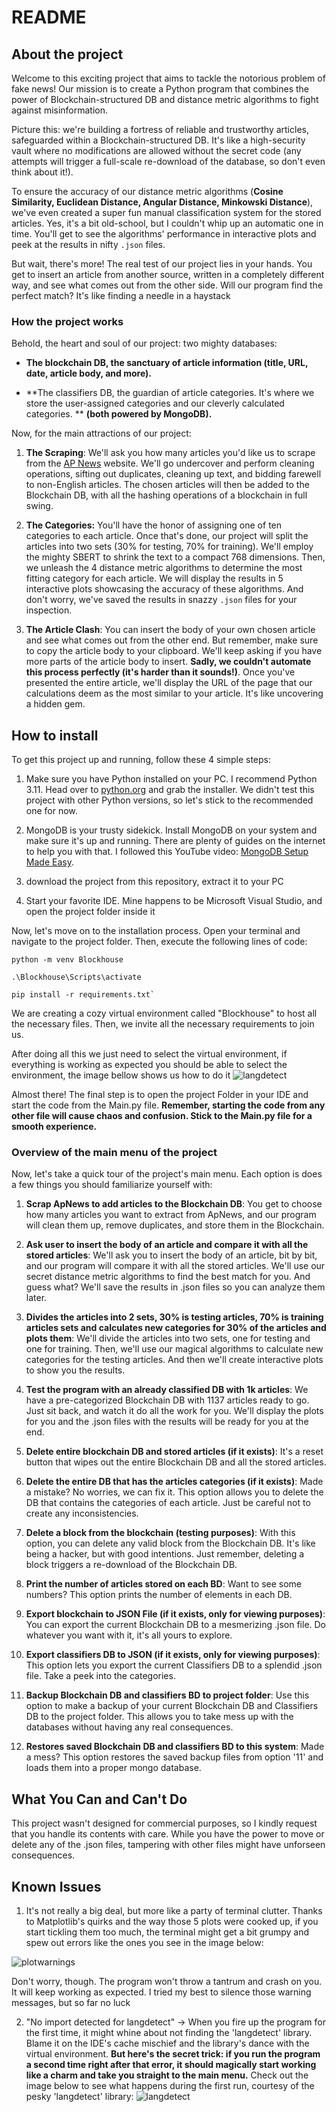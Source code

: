 # README

## About the project

Welcome to this exciting project that aims to tackle the notorious problem of fake news! Our mission is to create a Python program that combines the power of Blockchain-structured DB and distance metric algorithms to fight against misinformation.

Picture this: we're building a fortress of reliable and trustworthy articles, safeguarded within a Blockchain-structured DB. It's like a high-security vault where no modifications are allowed without the secret code (any attempts will trigger a full-scale re-download of the database, so don't even think about it!).

To ensure the accuracy of our distance metric algorithms (**Cosine Similarity, Euclidean Distance, Angular Distance, Minkowski Distance**), we've even created a super fun manual classification system for the stored articles. Yes, it's a bit old-school, but I couldn't whip up an automatic one in time. You'll get to see the algorithms' performance in interactive plots and peek at the results in nifty `.json` files.

But wait, there's more! The real test of our project lies in your hands. You get to insert an article from another source, written in a completely different way, and see what comes out from the other side. Will our program find the perfect match? It's like finding a needle in a haystack

### How the project works

Behold, the heart and soul of our project: two mighty databases:

-  **The blockchain DB, the sanctuary of article information (title, URL, date, article body, and more).**

-  **The classifiers DB, the guardian of article categories. It's where we store the user-assigned categories and our cleverly calculated categories. **
**(both powered by MongoDB).**

Now, for the main attractions of our project:

1.  **The Scraping**: We'll ask you how many articles you'd like us to scrape from the [AP News](https://apnews.com/) website. We'll go undercover and perform cleaning operations, sifting out duplicates, cleaning up text, and bidding farewell to non-English articles. The chosen articles will then be added to the Blockchain DB, with all the hashing operations of a blockchain in full swing.
2.  **The Categories:** You'll have the honor of assigning one of ten categories to each article. Once that's done, our project will split the articles into two sets (30% for testing, 70% for training). We'll employ the mighty SBERT to shrink the text to a compact 768 dimensions. Then, we unleash the 4 distance metric algorithms to determine the most fitting category for each article. We will display the results in 5 interactive plots showcasing the accuracy of these algorithms. And don't worry, we've saved the results in snazzy `.json` files for your inspection.

3.  **The Article Clash**: You can insert the body of your own chosen article and see what comes out from the other end. But remember, make sure to copy the article body to your clipboard. We'll keep asking if you have more parts of the article body to insert. **Sadly, we couldn't automate this process perfectly (it's harder than it sounds!)**. Once you've presented the entire article, we'll display the URL of the page that our calculations deem as the most similar to your article. It's like uncovering a hidden gem.

## **How to install**

To get this project up and running, follow these 4 simple steps:

1. Make sure you have Python installed on your PC. I recommend Python 3.11. Head over to [python.org](https://www.python.org/downloads/release/python-3110/) and grab the installer. We didn't test this project with other Python versions, so let's stick to the recommended one for now.

2. MongoDB is your trusty sidekick. Install MongoDB on your system and make sure it's up and running. There are plenty of guides on the internet to help you with that. I followed this YouTube video: [MongoDB Setup Made Easy](https://www.youtube.com/watch?v=gB6WLkSrtJk).

3. download the project from this repository, extract it to your PC

4. Start your favorite IDE. Mine happens to be Microsoft Visual Studio,  and open the project folder inside it

Now, let's move on to the installation process. Open your terminal and navigate to the project folder. Then, execute the following lines of code:

```
python -m venv Blockhouse

.\Blockhouse\Scripts\activate

pip install -r requirements.txt`
```
We are creating a cozy virtual environment called "Blockhouse" to host all the necessary files. Then, we invite all the necessary requirements to join us.

After doing all this we just need to select the virtual environment, if everything is working as expected you should be able to select the environment, the image bellow shows us how to do it
![langdetect](https://github.com/FilipeCacho/BlockchainNLP/blob/main/readME%20images/virtualenv.png)


Almost there! The final step is to open the project Folder in your IDE and start the code from the Main.py file. **Remember, starting the code from any other file will cause chaos and confusion. Stick to the Main.py file for a smooth experience.**

### Overview of the main menu of the project

Now, let's take a quick tour of the project's main menu. Each option is does a few things you should familiarize yourself with:

1.  **Scrap ApNews to add articles to the Blockchain DB**: You get to choose how many articles you want to extract from ApNews, and our program will clean them up, remove duplicates, and store them in the Blockchain.

2.  **Ask user to insert the body of an article and compare it with all the stored articles**: We'll ask you to insert the body of an article, bit by bit, and our program will compare it with all the stored articles. We'll use our secret distance metric algorithms to find the best match for you. And guess what? We'll save the results in .json files so you can analyze them later.

3.  **Divides the articles into 2 sets, 30% is testing articles, 70% is training articles sets and calculates new categories for 30% of the articles and plots them**: We'll divide the articles into two sets, one for testing and one for training. Then, we'll use our magical algorithms to calculate new categories for the testing articles. And then we'll create interactive plots to show you the results.

4.  **Test the program with an already classified DB with 1k articles**: We have a pre-categorized Blockchain DB with 1137 articles ready to go. Just sit back, and watch it do all the work for you. We'll display the plots for you and the .json files with the results will be ready for you at the end.

5.  **Delete entire blockchain DB and stored articles (if it exists)**:  It's a reset button that wipes out the entire Blockchain DB and all the stored articles.

6.  **Delete the entire DB that has the articles categories (if it exists)**: Made a mistake? No worries, we can fix it. This option allows you to delete the DB that contains the categories of each article. Just be careful not to create any inconsistencies.

7.  **Delete a block from the blockchain (testing purposes)**: With this option, you can delete any valid block from the Blockchain DB. It's like being a hacker, but with good intentions. Just remember, deleting a block triggers a re-download of the Blockchain DB.

8.  **Print the number of articles stored on each BD**: Want to see some numbers? This option prints the number of elements in each DB.

9.  **Export blockchain to JSON File (if it exists, only for viewing purposes)**: You can export the current Blockchain DB to a mesmerizing .json file. Do whatever you want with it, it's all yours to explore.

10.  **Export classifiers DB to JSON (if it exists, only for viewing purposes)**: This option lets you export the current Classifiers DB to a splendid .json file. Take a peek into the categories.

11.  **Backup Blockchain DB and classifiers BD to project folder**: Use this option to make a backup of your current Blockchain DB and Classifiers DB to the project folder. This allows you to take mess up with the databases without having any real consequences.

12.  **Restores saved Blockchain DB and classifiers BD to this system**: Made a mess? This option restores the saved backup files from option '11' and loads them into a proper mongo database.

## What You Can and Can't Do
This project wasn't designed for commercial purposes, so I kindly request that you handle its contents with care. While you have the power to move or delete any of the .json files, tampering with other files might have unforseen consequences.

## Known Issues
1. It's not really a big deal, but more like a party of terminal clutter. Thanks to Matplotlib's quirks and the way those 5 plots were cooked up, if you start tickling them too much, the terminal might get a bit grumpy and spew out errors like the ones you see in the image below:

![plotwarnings](https://github.com/FilipeCacho/BlockchainNLP/blob/main/readME%20images/plotwarnings.png)

Don't worry, though. The program won't throw a tantrum and crash on you. It will keep working as expected. I tried my best to silence those warning messages, but so far no luck

2. "No import detected for langdetect" -> When you fire up the program for the first time, it might whine about not finding the 'langdetect' library. 
Blame it on the IDE's cache mischief and the library's dance with the virtual environment. **But here's the secret trick: if you run the program a second time right after that error, it should magically start working like a charm and take you straight to the main menu.**
Check out the image below to see what happens during the first run, courtesy of the pesky 'langdetect' library:
![langdetect](https://github.com/FilipeCacho/BlockchainNLP/blob/main/readME%20images/langdetect.png)
